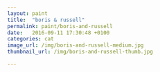 ```yaml
---
layout: paint
title:  "boris & russell"
permalink: paint/boris-and-russell
date:   2016-09-11 17:30:48 +0100
categories: cat
image_url: /img/boris-and-russell-medium.jpg
thumbnail_url: /img/boris-and-russell-thumb.jpg

---
```

